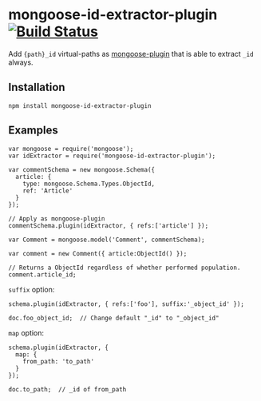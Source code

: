 mongoose-id-extractor-plugin [![Build Status](https://travis-ci.org/kjirou/mongoose-id-extractor-plugin.svg?branch=master)](https://travis-ci.org/kjirou/mongoose-id-extractor-plugin)
============================

Add `{path}_id` virtual-paths as [mongoose-plugin](http://mongoosejs.com/docs/plugins.html) that is able to extract `_id` always.


## Installation
```
npm install mongoose-id-extractor-plugin
```


## Examples
```
var mongoose = require('mongoose');
var idExtractor = require('mongoose-id-extractor-plugin');

var commentSchema = new mongoose.Schema({
  article: {
    type: mongoose.Schema.Types.ObjectId,
    ref: 'Article'
  }
});

// Apply as mongoose-plugin
commentSchema.plugin(idExtractor, { refs:['article'] });

var Comment = mongoose.model('Comment', commentSchema);

var comment = new Comment({ article:ObjectId() });

// Returns a ObjectId regardless of whether performed population.
comment.article_id;
```

`suffix` option:
```
schema.plugin(idExtractor, { refs:['foo'], suffix:'_object_id' });

doc.foo_object_id;  // Change default "_id" to "_object_id"
```

`map` option:
```
schema.plugin(idExtractor, {
  map: {
    from_path: 'to_path'
  }
});

doc.to_path;  // _id of from_path
```
